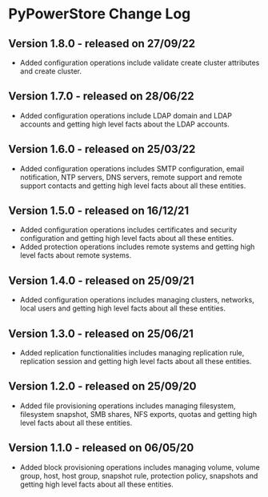 # PyPowerStore Change Log

## Version 1.8.0 - released on 27/09/22
- Added configuration operations include validate create cluster attributes and create cluster.

## Version 1.7.0 - released on 28/06/22
- Added configuration operations include LDAP domain and LDAP accounts and getting high level facts about the LDAP accounts.

## Version 1.6.0 - released on 25/03/22
- Added configuration operations includes SMTP configuration, email notification, NTP servers, DNS servers, remote support and remote support contacts and getting high level facts about all these entities.

## Version 1.5.0 - released on 16/12/21
- Added configuration operations includes certificates and security configuration and getting high level facts about all these entities.
- Added protection operations includes remote systems and getting high level facts about remote systems.

## Version 1.4.0 - released on 25/09/21
- Added configuration operations includes managing clusters, networks, local users and getting high level facts about all these entities.

## Version 1.3.0 - released on 25/06/21
- Added replication functionalities includes managing replication rule, replication session and getting high level facts about all these entities.

## Version 1.2.0 - released on 25/09/20
- Added file provisioning operations includes managing filesystem, filesystem snapshot, SMB shares, NFS exports, quotas and getting high level facts about all these entities.

## Version 1.1.0 - released on 06/05/20
- Added block provisioning operations includes managing volume, volume group, host, host group, snapshot rule, protection policy, snapshots and getting high level facts about all these entities.